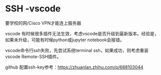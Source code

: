 # SSH -vscode

要学校的网/Cisco VPN才能连上服务器

vscode 有时候很多插件无法生效，考虑vscode是否升级到最新版本。经验是，如果未升级，可能有时候python或jupyter notebook会报错。

vscode命令行ssh失败，先尝试系统terminal ssh，如果成功，则考虑重装vscode Remote-SSH插件。

github 配置ssh-key参考：https://zhuanlan.zhihu.com/p/688103044

